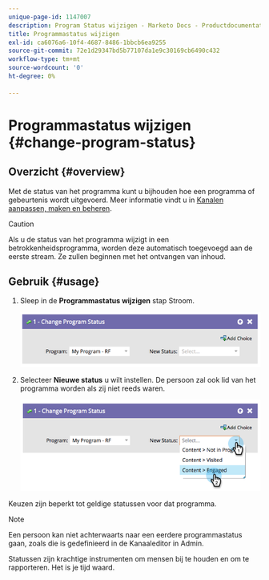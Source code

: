 ```yaml
---
unique-page-id: 1147007
description: Program Status wijzigen - Marketo Docs - Productdocumentatie
title: Programmastatus wijzigen
exl-id: ca6076a6-10f4-4687-8486-1bbcb6ea9255
source-git-commit: 72e1d29347bd5b77107da1e9c30169cb6490c432
workflow-type: tm+mt
source-wordcount: '0'
ht-degree: 0%

---
```


# Programmastatus wijzigen {#change-program-status}

## Overzicht {#overview}

Met de status van het programma kunt u bijhouden hoe een programma of gebeurtenis wordt uitgevoerd. Meer informatie vindt u in [Kanalen aanpassen, maken en beheren](/help/marketo/product-docs/administration/tags/create-a-program-channel.md).

>[!CAUTION]
>
>Als u de status van het programma wijzigt in een betrokkenheidsprogramma, worden deze automatisch toegevoegd aan de eerste stream. Ze zullen beginnen met het ontvangen van inhoud.

## Gebruik {#usage}

1. Sleep in de **Programmastatus wijzigen** stap Stroom.

   ![](assets/image2014-9-22-14-3a43-3a34.png)

1. Selecteer **Nieuwe status** u wilt instellen. De persoon zal ook lid van het programma worden als zij niet reeds waren.

   ![](assets/image2014-9-22-14-3a43-3a45.png)

Keuzen zijn beperkt tot geldige statussen voor dat programma.

>[!NOTE]
>
>Een persoon kan niet achterwaarts naar een eerdere programmastatus gaan, zoals die is gedefinieerd in de Kanaaleditor in Admin.

Statussen zijn krachtige instrumenten om mensen bij te houden en om te rapporteren. Het is je tijd waard.
